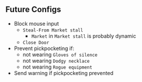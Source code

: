 ## Future Configs
* Block mouse input
    * `Steal-From Market stall`
        * `Market` in `Market stall` is probably dynamic
    * `Close Door`
* Prevent pickpocketing if:
    * not wearing `Gloves of silence`
    * not wearing `Dodgy necklace`
    * not wearing `Rogue equipment`
* Send warning if pickpocketing prevented
